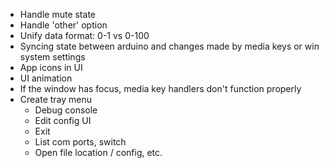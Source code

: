 - Handle mute state
- Handle 'other' option
- Unify data format: 0-1 vs 0-100
- Syncing state between arduino and changes made by media keys or win system settings
- App icons in UI
- UI animation
- If the window has focus, media key handlers don't function properly
- Create tray menu
  - Debug console
  - Edit config UI
  - Exit
  - List com ports, switch
  - Open file location / config, etc.
